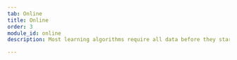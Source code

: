 ```yaml
---
tab: Online
title: Online
order: 3
module_id: online
description: Most learning algorithms require all data before they start learning. Vowpal Wabbit enables efficient learning from a continuously growing data source for situations where a problem changes or interactive learning is needed.

---
```

